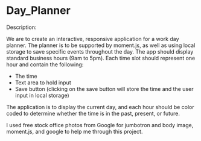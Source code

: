 # Day_Planner

Description:

We are to create an interactive, responsive application for a work day planner. The planner is to be supported by moment.js, as well as using local storage to save specific events throughout the day. The app should display standard business hours (9am to 5pm). Each time slot should represent one hour and contain the following:

- The time
- Text area to hold input
- Save button (clicking on the save button will store the time and the user input in local storage)

The application is to display the current day, and each hour should be color coded to determine whether the time is in the past, present, or future. 

I used free stock office photos from Google for jumbotron and body image, moment.js, and google to help me through this project. 
